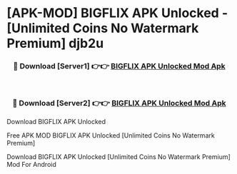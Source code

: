 # [APK-MOD] BIGFLIX APK Unlocked - [Unlimited Coins No Watermark Premium] djb2u



<div align="center">
<h3>🔴 Download [Server1] 👉👉 <a href="https://momento.my/?title=BIGFLIX_APK_Unlocked">BIGFLIX APK Unlocked Mod Apk</a></h3><br>

<h3>🔴 Download [Server2] 👉👉 <a href="https://momento.my/?title=BIGFLIX_APK_Unlocked">BIGFLIX APK Unlocked Mod Apk</a></h3>
</div>



Download BIGFLIX APK Unlocked 

Free APK MOD BIGFLIX APK Unlocked [Unlimited Coins No Watermark Premium]

Download BIGFLIX APK Unlocked [Unlimited Coins No Watermark Premium] Mod For Android

